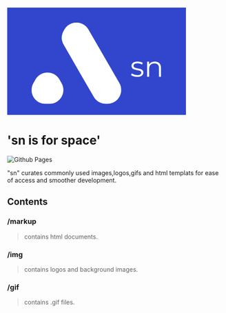 ![sn](img/sn.png "sn")

# 'sn is for space'

![Github Pages](https://img.shields.io/badge/github%20pages-121013?style=for-the-badge&logo=github&logoColor=white)

"sn" curates commonly used images,logos,gifs and html templats for ease of access and smoother development.

## Contents

### /markup
> contains html documents.

### /img
> contains logos and background images.

### /gif
> contains .gif files.
